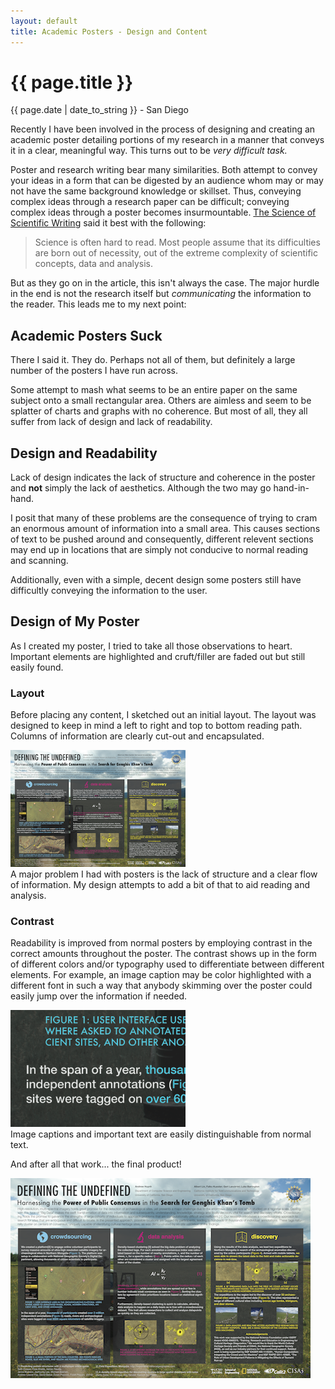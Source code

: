 ```yaml
---
layout: default
title: Academic Posters - Design and Content
---
```


{{ page.title }}
================
<p class='meta'>{{ page.date | date_to_string }} - San Diego</p>

Recently I have been involved in the process of designing and creating an academic poster detailing portions of my research in a manner that conveys it in a clear, meaningful way. This turns out to be *very difficult task.*

Poster and research writing bear many similarities. Both attempt to convey your ideas in a form that can be digested by an audience whom may or may not have the same background knowledge or skillset. Thus, conveying complex ideas through a research paper can be difficult; conveying complex ideas through a poster becomes insurmountable. [The Science of Scientific Writing](http://www.americanscientist.org/issues/feature/the-science-of-scientific-writing/1) said it best with the following:
> Science is often hard to read. Most people assume that its difficulties are born out of necessity, out of the extreme complexity of scientific concepts, data and analysis.

But as they go on in the article, this isn't always the case. The major hurdle in the end is not the research itself but *communicating* the information to the reader. This leads me to my next point:

Academic Posters Suck
---------------------
There I said it. They do. Perhaps not all of them, but definitely a large number of the posters I have run across.

Some attempt to mash what seems to be an entire paper on the same subject onto a small rectangular area. Others are aimless and seem to be splatter of charts and graphs with no coherence. But most of all, they all suffer from lack of design and lack of readability.

Design and Readability
-----------------------
Lack of design indicates the lack of structure and coherence in the poster and **not** simply the lack of aesthetics. Although the two may go hand-in-hand.

I posit that many of these problems are the consequence of trying to cram an enormous amount of information into a small area. This causes sections of text to be pushed around and consequently, different relevent sections may end up in locations that are simply not conducive to normal reading and scanning.

Additionally, even with a simple, decent design some posters still have difficultly conveying the information to the user.

Design of My Poster
--------------------
As I created my poster, I tried to take all those observations to heart. Important elements are highlighted and cruft/filler are faded out but still easily found.

### Layout
Before placing any content, I sketched out an initial layout. The layout was designed to keep in mind a left to right and top to bottom reading path. Columns of information are clearly cut-out and encapsulated.

<div class='captioned_img'>
	<div>
		<img width='280' src='/static/img/2012/research/igert-poster-thumbnail.png'/>
	</div>
	<div class='caption'>
		A major problem I had with posters is the lack of structure and a clear flow of information. My design attempts to add a bit of that to aid reading and analysis.
	</div>
</div>

### Contrast
Readability is improved from normal posters by employing contrast in the correct amounts throughout the poster. The contrast shows up in the form of different colors and/or typography used to differentiate between different elements. For example, an image caption may be color highlighted with a different font in such a way that anybody skimming over the poster could easily jump over the information if needed.

<div class='captioned_img'>
	<div>
		<img width='280' src='/static/img/2012/research/contrast-example.png'/>
	</div>
	<div class='caption'>
		Image captions and important text are easily distinguishable from normal text.
	</div>
</div>

And after all that work... the final product!

<div class='captioned_img'>
	<img src='/static/img/2012/research/igert-poster-thumbnail.png'/>
</div>
